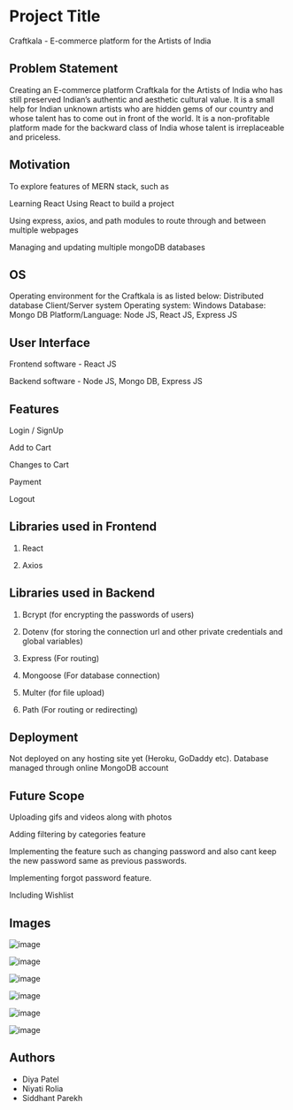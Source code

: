 
# Project Title

Craftkala - E-commerce platform for the Artists of India


## Problem Statement

Creating an E-commerce platform Craftkala for the Artists of India who has still preserved Indian’s authentic and aesthetic cultural value. It is a small help for Indian unknown artists who are hidden gems of our country and whose talent has to come out in front of the world. It is a non-profitable platform made for the backward class of India whose talent is irreplaceable and priceless.
## Motivation 

To explore features of MERN stack, such as

Learning React
Using React to build a project

Using express, axios, and path modules to route through and between multiple webpages

Managing and updating multiple mongoDB databases

## OS

Operating environment for the Craftkala is as listed below:
Distributed database
Client/Server system
Operating system: Windows
Database: Mongo DB
Platform/Language: Node JS, React JS, Express JS

## User Interface

 Frontend software - React JS
 
 Backend software - Node JS, Mongo DB, Express JS

## Features

 Login / SignUp

 Add to Cart

 Changes to Cart

 Payment

 Logout
 
 
## Libraries used in Frontend

1. React

2. Axios

 
## Libraries used in Backend

1. Bcrypt (for encrypting the passwords of users)

2. Dotenv (for storing the connection url and other private credentials and global variables)

3. Express (For routing)

4. Mongoose (For database connection)

5. Multer (for file upload)

6. Path (For routing or redirecting)


## Deployment

Not deployed on any hosting site yet (Heroku, GoDaddy etc). Database managed through online MongoDB account


## Future Scope

Uploading gifs and videos along with photos



Adding filtering by categories feature

Implementing the feature such as changing password and also cant keep the new password same as previous passwords.

Implementing forgot password feature.

Including Wishlist 



## Images 


![image](https://user-images.githubusercontent.com/75881116/204611984-09318ec6-3db3-41f9-a39c-27b18579f1d5.png)

![image](https://user-images.githubusercontent.com/75881116/204612203-775f21ce-fd04-4229-8065-c0d226f31268.png)

![image](https://user-images.githubusercontent.com/75881116/204612288-b4f1335a-c457-4366-96f6-f0e08477df21.png)

![image](https://user-images.githubusercontent.com/75881116/204612355-72f8ac4e-81ab-4e0b-a7ec-1abdc6a5b266.png)

![image](https://user-images.githubusercontent.com/75881116/204612415-f747962c-192c-43a2-9665-d6ecce6779a1.png)

![image](https://user-images.githubusercontent.com/75881116/204612492-cf9752dc-4732-4e8b-bd01-dc75a955927a.png)


## Authors

- Diya Patel 
- Niyati Rolia
- Siddhant Parekh




